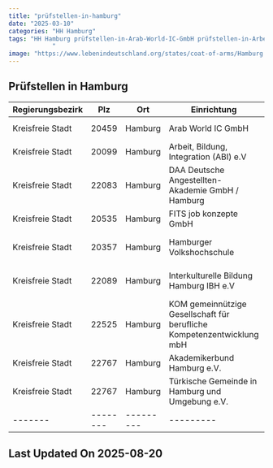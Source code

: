```yaml
---
title: "prüfstellen-in-hamburg"
date: "2025-03-10"
categories: "HH Hamburg"
tags: "HH Hamburg prüfstellen-in-Arab-World-IC-GmbH prüfstellen-in-Arbeit-Bildung-Integration-(ABI)-eV prüfstellen-in-DAA-Deutsche-Angestellten-Akademie-GmbH-Hamburg prüfstellen-in-FITS-job-konzepte-GmbH prüfstellen-in-Hamburger-Volkshochschule prüfstellen-in-Interkulturelle-Bildung-Hamburg-IBH-eV prüfstellen-in-KOM-gemeinnützige-Gesellschaft-für-berufliche-Kompetenzentwicklung-mbH prüfstellen-in-Akademikerbund-Hamburg-eV prüfstellen-in-Türkische-Gemeinde-in-Hamburg-und-Umgebung-eV prüfstellen-in-Hamburg prüfstellen-in-20459 prüfstellen-in-20099 prüfstellen-in-22083 prüfstellen-in-20535 prüfstellen-in-20357 prüfstellen-in-22089 prüfstellen-in-22525 prüfstellen-in-22767
            "
image: "https://www.lebenindeutschland.org/states/coat-of-arms/Hamburg.svg"
---
```


## Prüfstellen in Hamburg

| Regierungsbezirk | Plz | Ort | Einrichtung | Straße | Telefon | Email |
|-------|--------|---------|---------|---------|---------|---------|
|Kreisfreie Stadt|20459|Hamburg|Arab World IC GmbH|Michaelispassage 1|040-35772946|kontakt@arabworld-ic.com|
|Kreisfreie Stadt|20099|Hamburg|Arbeit, Bildung, Integration (ABI) e.V|Steindamm 9|040-53789960|abihh@t-online.de|
|Kreisfreie Stadt|22083|Hamburg|DAA Deutsche Angestellten-Akademie GmbH / Hamburg|Hamburgret Straße 181|040-251529-0|info.hamburg@daa.de|
|Kreisfreie Stadt|20535|Hamburg|FITS job konzepte GmbH|Bürgerweide 4|040-3789030|info@fits.de|
|Kreisfreie Stadt|20357|Hamburg|Hamburger Volkshochschule|Schanzenstr. 75-77|040-60929-5080 |daf@vhs-hamburg.de|
|Kreisfreie Stadt|22089|Hamburg|Interkulturelle Bildung Hamburg IBH e.V|Conventstraße 14|040-2530625-0|info@ibhev.de|
|Kreisfreie Stadt|22525|Hamburg|KOM gemeinnützige Gesellschaft für berufliche Kompetenzentwicklung mbH|Kieler Straße 208|040-3199160-16|olga.debus@kom-bildung.de|
|Kreisfreie Stadt|22767|Hamburg|Akademikerbund Hamburg e.V.|Große Bergstrße 6a|040-63737260|altona@abh-kurse.de|
|Kreisfreie Stadt|22767|Hamburg|Türkische Gemeinde in Hamburg und Umgebung e.V.|Hospitalstr. 111|040-4136609-13|einbuergerungstest@tghamburg.de|
|-------|--------|---------|---------|---------|---------|---------|


## Last Updated On 2025-08-20